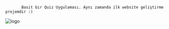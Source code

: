           Basit bir Quiz Uygulaması. Aynı zamanda ilk website geliştirme projemdir :)

![logo](https://github.com/user-attachments/assets/ba7db474-2fab-482a-90ae-58963d7a5041)

